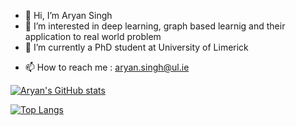 - 👋 Hi, I’m Aryan Singh
- 👀 I’m interested in deep learning, graph based learnig and their application to real world problem
- 🌱 I’m currently a PhD student at University of Limerick
<!-- - 💞️ Contact me about anything, im higly available ! -->
- 📫 How to reach me : aryan.singh@ul.ie  

[![Aryan's GitHub stats](https://github-readme-stats.vercel.app/api?username=aryan-at-ul&show_icons=true&theme=highcontrast&count_private=true&&hide=prs,contribs)](https://github.com/anuraghazra/github-readme-stats)

[![Top Langs](https://github-readme-stats.vercel.app/api/top-langs/?username=aryan-at-ul&layout=compact)](https://github.com/anuraghazra/github-readme-stats)

<!---
aryan-at-ul/aryan-at-ul is a ✨ special ✨ repository because its `README.md` (this file) appears on your GitHub profile.
You can click the Preview link to take a look at your changes.
--->
